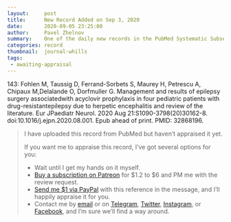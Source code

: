 ```yaml
---
layout:     post
title:      New Record Added on Sep 3, 2020
date:       2020-09-05 23:25:00
author:     Pavel Zhelnov
summary:    One of the daily new records in the PubMed Systematic Subset indexed by Sep 3, 2020.
categories: record
thumbnail:  journal-whills
tags:
 - awaiting-appraisal
---
```


143: Fohlen M, Taussig D, Ferrand-Sorbets S, Maurey H, Petrescu A, Chipaux M,Delalande O, Dorfmuller G. Management and results of epilepsy surgery associatedwith acyclovir prophylaxis in four pediatric patients with drug-resistantepilepsy due to herpetic encephalitis and review of the literature. Eur JPaediatr Neurol. 2020 Aug 21:S1090-3798(20)30162-8. doi:10.1016/j.ejpn.2020.08.001. Epub ahead of print. PMID: 32868196.


> I have uploaded this record from PubMed but haven’t appraised it yet.
>
> If you want me to appraise this record, I’ve got several options for you:
> * Wait until I get my hands on it myself.
> * [Buy a subscription on Patreon](https://patreon.com/zheln) for $1.2 to $6 and PM me with the review request.
> * [Send me $1 via PayPal](https://paypal.me/pjelnov) with this reference in the message, and I’ll happily appraise it for you.
> * Contact me by [email](mailto:pavel@zheln.com) or on [Telegram](https://t.me/drzhelnov), [Twitter](https://twitter.com/drzhelnov), [Instagram](https://instagram.com/igzheln), or [Facebook](https://facebook.com/drzhelnov), and I’m sure we’ll find a way around.
